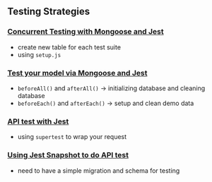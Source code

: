 ## Testing Strategies

### [Concurrent Testing with Mongoose and Jest](https://medium.com/@art.longbottom.jr/concurrent-testing-with-mongoose-and-jest-83a27ceb87ee)

- create new table for each test suite
- using `setup.js`

### [Test your model via Mongoose and Jest](http://www.albertgao.xyz/2017/06/19/test-your-model-via-jest-and-mongoose/)

- `beforeAll()` and `afterAll()` -> initializing database and cleaning database
- `beforeEach()` and `afterEach()` -> setup and clean demo data

### [API test with Jest](https://www.rithmschool.com/courses/intermediate-node-express/api-tests-with-jest)

- using `supertest` to wrap your request 

### [Using Jest Snapshot to do API test](https://medium.com/@ericwooley/rock-solid-endpoints-using-jest-snapshot-testing-for-api-integration-tests-41bf72f96c46)

- need to have a simple migration and schema for testing
